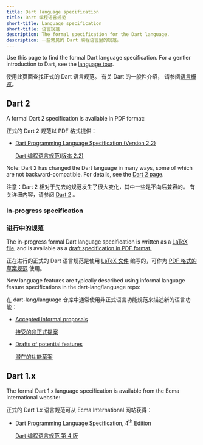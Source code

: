 ```yaml
---
title: Dart language specification
title: Dart 编程语言规范
short-title: Language specification
short-title: 语言规范
description: The formal specification for the Dart language.
description: 一些常见的 Dart 编程语言里的规范。
---
```


Use this page to find the formal Dart language specification.
For a gentler introduction to Dart, see the
[language tour](/guides/language/language-tour).

使用此页面查找正式的 Dart 语言规范。 有关 Dart 的一般性介绍，
请参阅[语言概览](/guides/language/language-tour)。

## Dart 2

A formal Dart 2 specification is available in PDF format:

正式的 Dart 2 规范以 PDF 格式提供：

  * [Dart Programming Language Specification (Version 2.2)](/guides/language/specifications/DartLangSpec-v2.2.pdf)
  
    [Dart 编程语言规范(版本 2.2)](/guides/language/specifications/DartLangSpec-v2.2.pdf)

Note: Dart 2 has changed the Dart language in many ways, some of which are not
backward-compatible. For details, see the [Dart 2 page](/dart-2).

注意：Dart 2 相对于先去的规范发生了很大变化，其中一些是不向后兼容的。
有关详细内容，请参阅 [Dart 2](/dart-2) 。

### In-progress specification

### 进行中的规范

The in-progress formal Dart language specification is written as a
[LaTeX file,](https://github.com/dart-lang/language/blob/master/specification/dartLangSpec.tex)
and is available as a [draft specification in PDF format.](https://spec.dart.dev/DartLangSpecDraft.pdf)

正在进行的正式的 Dart 语言规范是使用
[LaTeX 文件](https://github.com/dart-lang/language/blob/master/specification/dartLangSpec.tex)
编写的，可作为 [PDF 格式的草案规范](https://spec.dart.dev/DartLangSpecDraft.pdf)
使用。

New language features are typically described using informal language feature specifications in the dart-lang/language repo:

在 dart-lang/language 仓库中通常使用非正式语言功能规范来描述新的语言功能：

  * [Accepted informal proposals](https://github.com/dart-lang/language/tree/master/accepted)

    [接受的非正式提案](https://github.com/dart-lang/language/tree/master/accepted)

  * [Drafts of potential features](https://github.com/dart-lang/language/tree/master/working)

    [潜在的功能草案](https://github.com/dart-lang/language/tree/master/working)


## Dart 1.x

The formal Dart 1.x language specification is available from
the Ecma International website:

正式的 Dart 1.x 语言规范可从 Ecma International 网站获得：

* <a href="http://www.ecma-international.org/publications/files/ECMA-ST/ECMA-408.pdf"
   target="_blank" rel="noopener">Dart Programming Language Specification, 4<sup>th</sup> Edition</a>

  <a href="http://www.ecma-international.org/publications/files/ECMA-ST/ECMA-408.pdf"
   target="_blank" rel="noopener">Dart 编程语言规范 第 4 版</a>

